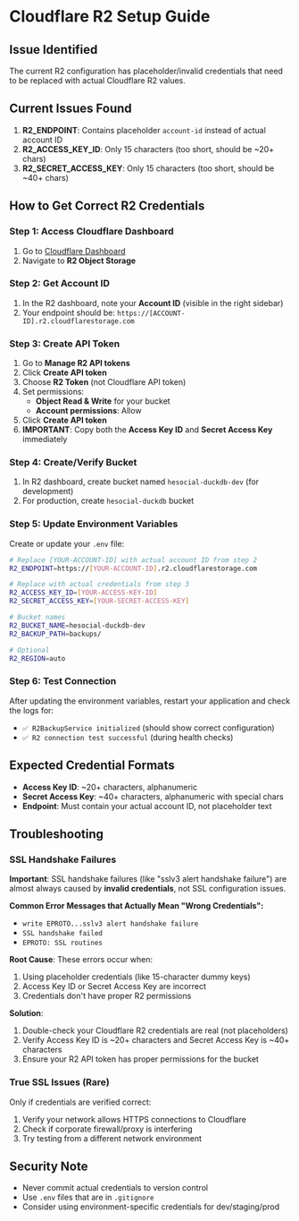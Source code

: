 # Cloudflare R2 Setup Guide

## Issue Identified
The current R2 configuration has placeholder/invalid credentials that need to be replaced with actual Cloudflare R2 values.

## Current Issues Found
1. **R2_ENDPOINT**: Contains placeholder `account-id` instead of actual account ID
2. **R2_ACCESS_KEY_ID**: Only 15 characters (too short, should be ~20+ chars)
3. **R2_SECRET_ACCESS_KEY**: Only 15 characters (too short, should be ~40+ chars)

## How to Get Correct R2 Credentials

### Step 1: Access Cloudflare Dashboard
1. Go to [Cloudflare Dashboard](https://dash.cloudflare.com/)
2. Navigate to **R2 Object Storage**

### Step 2: Get Account ID
1. In the R2 dashboard, note your **Account ID** (visible in the right sidebar)
2. Your endpoint should be: `https://[ACCOUNT-ID].r2.cloudflarestorage.com`

### Step 3: Create API Token
1. Go to **Manage R2 API tokens**
2. Click **Create API token**
3. Choose **R2 Token** (not Cloudflare API token)
4. Set permissions:
   - **Object Read & Write** for your bucket
   - **Account permissions**: Allow
5. Click **Create API token**
6. **IMPORTANT**: Copy both the **Access Key ID** and **Secret Access Key** immediately

### Step 4: Create/Verify Bucket
1. In R2 dashboard, create bucket named `hesocial-duckdb-dev` (for development)
2. For production, create `hesocial-duckdb` bucket

### Step 5: Update Environment Variables
Create or update your `.env` file:

```bash
# Replace [YOUR-ACCOUNT-ID] with actual account ID from step 2
R2_ENDPOINT=https://[YOUR-ACCOUNT-ID].r2.cloudflarestorage.com

# Replace with actual credentials from step 3  
R2_ACCESS_KEY_ID=[YOUR-ACCESS-KEY-ID]
R2_SECRET_ACCESS_KEY=[YOUR-SECRET-ACCESS-KEY]

# Bucket names
R2_BUCKET_NAME=hesocial-duckdb-dev
R2_BACKUP_PATH=backups/

# Optional
R2_REGION=auto
```

### Step 6: Test Connection
After updating the environment variables, restart your application and check the logs for:
- `✅ R2BackupService initialized` (should show correct configuration)
- `✅ R2 connection test successful` (during health checks)

## Expected Credential Formats
- **Access Key ID**: ~20+ characters, alphanumeric
- **Secret Access Key**: ~40+ characters, alphanumeric with special chars
- **Endpoint**: Must contain your actual account ID, not placeholder text

## Troubleshooting

### SSL Handshake Failures
**Important**: SSL handshake failures (like "sslv3 alert handshake failure") are almost always caused by **invalid credentials**, not SSL configuration issues.

**Common Error Messages that Actually Mean "Wrong Credentials":**
- `write EPROTO...sslv3 alert handshake failure`
- `SSL handshake failed`
- `EPROTO: SSL routines`

**Root Cause**: These errors occur when:
1. Using placeholder credentials (like 15-character dummy keys)
2. Access Key ID or Secret Access Key are incorrect
3. Credentials don't have proper R2 permissions

**Solution**: 
1. Double-check your Cloudflare R2 credentials are real (not placeholders)
2. Verify Access Key ID is ~20+ characters and Secret Access Key is ~40+ characters
3. Ensure your R2 API token has proper permissions for the bucket

### True SSL Issues (Rare)
Only if credentials are verified correct:
1. Verify your network allows HTTPS connections to Cloudflare
2. Check if corporate firewall/proxy is interfering
3. Try testing from a different network environment

## Security Note
- Never commit actual credentials to version control
- Use `.env` files that are in `.gitignore`
- Consider using environment-specific credentials for dev/staging/prod